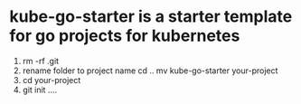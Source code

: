 # kube-go-starter is a starter template for go projects for kubernetes
1. rm -rf .git
1. rename folder to project name
    cd ..
    mv kube-go-starter your-project
1. cd your-project
1. git init ....
